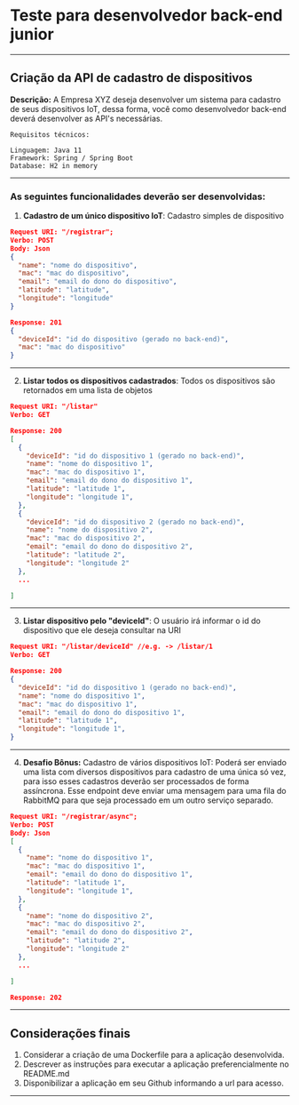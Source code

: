 #  Teste para desenvolvedor back-end junior

---     

## Criação da API de cadastro de dispositivos

**Descrição:** A Empresa XYZ deseja desenvolver um sistema para cadastro de seus dispositivos IoT, dessa forma, você como desenvolvedor back-end deverá desenvolver as API's necessárias.

```
Requisitos técnicos:

Linguagem: Java 11
Framework: Spring / Spring Boot
Database: H2 in memory
```

---
### As seguintes funcionalidades deverão ser desenvolvidas:

1. **Cadastro de um único dispositivo IoT**: Cadastro simples de dispositivo

```json
Request URI: "/registrar";
Verbo: POST
Body: Json
{
  "name": "nome do dispositivo",
  "mac": "mac do dispositivo",
  "email": "email do dono do dispositivo",
  "latitude": "latitude",
  "longitude": "longitude"
}

Response: 201
{
  "deviceId": "id do dispositivo (gerado no back-end)",
  "mac": "mac do dispositivo"
}

```
---
2. **Listar todos os dispositivos cadastrados**: Todos os dispositivos são retornados em uma lista de objetos
```json
Request URI: "/listar"
Verbo: GET

Response: 200
[
  {
    "deviceId": "id do dispositivo 1 (gerado no back-end)",
    "name": "nome do dispositivo 1",
    "mac": "mac do dispositivo 1",
    "email": "email do dono do dispositivo 1",
    "latitude": "latitude 1",
    "longitude": "longitude 1",
  },
  {
    "deviceId": "id do dispositivo 2 (gerado no back-end)",
    "name": "nome do dispositivo 2",
    "mac": "mac do dispositivo 2",
    "email": "email do dono do dispositivo 2",
    "latitude": "latitude 2",
    "longitude": "longitude 2"
  },
  ...

]
```
---
3. **Listar dispositivo pelo "deviceId"**: O usuário irá informar o id do dispositivo que ele deseja consultar na URI
```json
Request URI: "/listar/deviceId" //e.g. -> /listar/1
Verbo: GET

Response: 200
{
  "deviceId": "id do dispositivo 1 (gerado no back-end)",
  "name": "nome do dispositivo 1",
  "mac": "mac do dispositivo 1",
  "email": "email do dono do dispositivo 1",
  "latitude": "latitude 1",
  "longitude": "longitude 1",
}
```
---

4. **Desafio Bônus:**  Cadastro de vários dispositivos IoT: Poderá ser enviado uma lista com diversos dispositivos para cadastro de uma única só vez, para isso esses cadastros deverão ser processados de forma assíncrona. Esse endpoint deve enviar uma mensagem para uma fila do RabbitMQ para que seja processado em um outro serviço separado.
```json
Request URI: "/registrar/async";
Verbo: POST
Body: Json
[
  {
    "name": "nome do dispositivo 1",
    "mac": "mac do dispositivo 1",
    "email": "email do dono do dispositivo 1",
    "latitude": "latitude 1",
    "longitude": "longitude 1",
  },
  {
    "name": "nome do dispositivo 2",
    "mac": "mac do dispositivo 2",
    "email": "email do dono do dispositivo 2",
    "latitude": "latitude 2",
    "longitude": "longitude 2"
  },
  ...

]

Response: 202
```
---
## Considerações finais  
1. Considerar a criação de uma Dockerfile para a aplicação desenvolvida.
2. Descrever as instruções para executar a aplicação preferencialmente no README.md
3. Disponibilizar a aplicação em seu Github informando a url para acesso.
  
---
